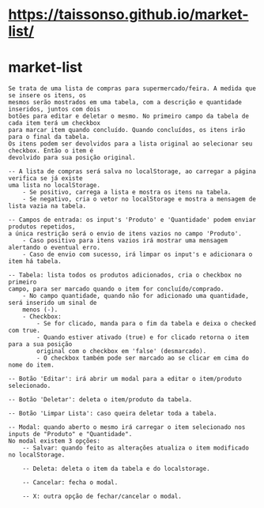 # https://taissonso.github.io/market-list/
# market-list

    Se trata de uma lista de compras para supermercado/feira. A medida que se insere os itens, os
    mesmos serão mostrados em uma tabela, com a descrição e quantidade inseridos, juntos com dois
    botões para editar e deletar o mesmo. No primeiro campo da tabela de cada item terá um checkbox 
    para marcar item quando concluído. Quando concluídos, os itens irão para o final da tabela. 
    Os itens podem ser devolvidos para a lista original ao selecionar seu checkbox. Então o item é 
    devolvido para sua posição original.    

    -- A lista de compras será salva no localStorage, ao carregar a página verifica se já existe 
    uma lista no localStorage. 
        - Se positivo, carrega a lista e mostra os itens na tabela. 
        - Se negativo, cria o vetor no localStorage e mostra a mensagem de lista vazia na tabela.

    -- Campos de entrada: os input's 'Produto' e 'Quantidade' podem enviar produtos repetidos, 
    a única restrição será o envio de itens vazios no campo 'Produto'.
        - Caso positivo para itens vazios irá mostrar uma mensagem alertando o eventual erro.
        - Caso de envio com sucesso, irá limpar os input's e adicionara o item há tabela. 

    -- Tabela: lista todos os produtos adicionados, cria o checkbox no primeiro
    campo, para ser marcado quando o item for concluído/comprado. 
        - No campo quantidade, quando não for adicionado uma quantidade, será inserido um sinal de
        menos (-).
        - Checkbox:   
            - Se for clicado, manda para o fim da tabela e deixa o checked com true.
            - Quando estiver ativado (true) e for clicado retorna o item para a sua posição
            original com o checkbox em 'false' (desmarcado).
            - O checkbox também pode ser marcado ao se clicar em cima do nome do item. 

    -- Botão 'Editar': irá abrir um modal para a editar o item/produto selecionado.

    -- Botão 'Deletar': deleta o item/produto da tabela.

    -- Botão 'Limpar Lista': caso queira deletar toda a tabela.
    
    -- Modal: quando aberto o mesmo irá carregar o item selecionado nos inputs de "Produto" e "Quantidade".
    No modal existem 3 opções:
        -- Salvar: quando feito as alterações atualiza o item modificado no localStorage. 
        
        -- Deleta: deleta o item da tabela e do localstorage.
        
        -- Cancelar: fecha o modal. 
        
        -- X: outra opção de fechar/cancelar o modal. 
